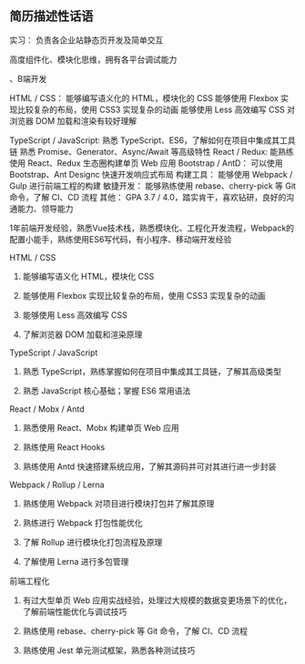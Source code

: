 <!--
 * @Author: your name
 * @Date: 2021-10-16 18:09:36
 * @LastEditTime: 2021-10-16 18:31:05
 * @LastEditors: Please set LastEditors
 * @Description: In User Settings Edit
 * @FilePath: /grammyli/plan/README.md
-->
## 简历描述性话语
实习：
负责各企业站静态页开发及简单交互


高度组件化、模块化思维，拥有各平台调试能力

、B端开发

HTML / CSS：
能够编写语义化的 HTML，模块化的 CSS
能够使用 Flexbox 实现比较复杂的布局，使用 CSS3 实现复杂的动画
能够使用 Less 高效编写 CSS
对浏览器 DOM 加载和渲染有较好理解

 TypeScript / JavaScript:
熟悉 TypeScript、ES6，了解如何在项目中集成其工具链
熟悉 Promise、Generator、Async/Await 等高级特性
 React / Redux: 能熟练使用 React、Redux 生态圈构建单页 Web 应用
 Bootstrap / AntD： 可以使用 Bootstrap、Ant Designc 快速开发响应式布局
 构建工具： 能够使用 Webpack / Gulp 进行前端工程的构建
 敏捷开发： 能够熟练使用 rebase、cherry-pick 等 Git 命令，了解 CI、CD 流程
 其他： GPA 3.7 / 4.0，踏实肯干，喜欢钻研，良好的沟通能力、领导能力


1年前端开发经验，熟悉Vue技术栈，熟悉模块化、工程化开发流程，Webpack的配置小能手，熟练使用ES6写代码，有小程序、移动端开发经验


HTML / CSS
1. 能够编写语义化 HTML，模块化 CSS

2. 能够使用 Flexbox 实现比较复杂的布局，使用 CSS3 实现复杂的动画

3. 能够使用 Less 高效编写 CSS

4. 了解浏览器 DOM 加载和渲染原理

TypeScript / JavaScript
1. 熟悉 TypeScript，熟练掌握如何在项目中集成其工具链，了解其高级类型

2. 熟悉 JavaScript 核心基础；掌握 ES6 常用语法

React / Mobx / Antd
1. 熟悉使用 React、Mobx 构建单页 Web 应用

2. 熟练使用 React Hooks

3. 熟练使用 Antd 快速搭建系统应用，了解其源码并可对其进行进一步封装

Webpack / Rollup / Lerna
1. 熟练使用 Webpack 对项目进行模块打包并了解其原理

2. 熟练进行 Webpack 打包性能优化

3. 了解 Rollup 进行模块化打包流程及原理

4. 了解使用 Lerna 进行多包管理

前端工程化
1. 有过大型单页 Web 应用实战经验，处理过大规模的数据变更场景下的优化，了解前端性能优化与调试技巧

2. 熟练使用 rebase、cherry-pick 等 Git 命令，了解 CI、CD 流程

3. 熟练使用 Jest 单元测试框架，熟悉各种测试技巧